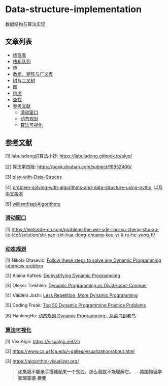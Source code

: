# Data-structure-implementation
数据结构与算法实现

## 文章列表

- <a href = "https://docs.data-structures.knowledge-precipitation.site/xian-xing-biao/ji-ben-gai-nian">线性表</a>
- <a href = "https://docs.data-structures.knowledge-precipitation.site/zhan-he-dui-lie/ji-ben-gai-nian">栈和队列</a>
- <a href = "https://docs.data-structures.knowledge-precipitation.site/chuan/ji-ben-gai-nian">串</a>
- <a href = "https://docs.data-structures.knowledge-precipitation.site/shu-zu-ju-zhen-yu-guang-yi-biao/ji-ben-gai-nian">数组，矩阵与广义表</a>
- <a href = "https://docs.data-structures.knowledge-precipitation.site/shu/ji-ben-gai-nian">树与二叉树</a>
- <a href  =  "https://docs.data-structures.knowledge-precipitation.site/tu/ji-ben-gai-nian">图</a>
- <a href = "https://docs.data-structures.knowledge-precipitation.site/pai-xu/ji-ben-gai-nian">排序</a>
- <a href = "https://docs.data-structures.knowledge-precipitation.site/cha-zhao/ji-ben-gai-nian">查找</a>
- <a href = "#参考文献">参考文献</a>
    - <a href = "#滑动窗口">滑动窗口</a>
    - <a href = "#动态规划">动态规划</a>
    - <a href = "#算法可视化">算法可视化</a>

## [参考文献](#content)

[1] labuladong的算法小抄: https://labuladong.gitbook.io/algo/

[2] 算法第四版: https://book.douban.com/subject/19952400/

[3] [play-with-Data-Struces](play-with-Data-Struces)

[4] [problem-solving-with-algorithms-and-data-structure-using-pytho](https://runestone.academy/runestone/books/published/pythonds/index.html), 以及[中文版本](https://github.com/facert/python-data-structure-cn)

[5] [williamfiset/Algorithms](https://github.com/williamfiset/Algorithms)

### [滑动窗口](#content)

[1] https://leetcode-cn.com/problems/he-wei-sde-lian-xu-zheng-shu-xu-lie-lcof/solution/shi-yao-shi-hua-dong-chuang-kou-yi-ji-ru-he-yong-h/

### [动态规划](#content)

[1] Nikola Otasevic: [Follow these steps to solve any Dynamic Programming interview problem](https://medium.com/free-code-camp/follow-these-steps-to-solve-any-dynamic-programming-interview-problem-cc98e508cd0e)

[2] Alaina Kafkes: [Demystifying Dynamic Programming](https://medium.com/free-code-camp/demystifying-dynamic-programming-3efafb8d4296)

[3] Oleksii Trekhleb: [Dynamic Programming vs Divide-and-Conquer](https://itnext.io/dynamic-programming-vs-divide-and-conquer-2fea680becbe)

[4] Vaidehi Joshi: [Less Repetition, More Dynamic Programming](https://medium.com/basecs/less-repetition-more-dynamic-programming-43d29830a630)

[5] Coding Freak: [Top 50 Dynamic Programming Practice Problems](https://blog.usejournal.com/top-50-dynamic-programming-practice-problems-4208fed71aa3)

[6] HankingHu: [动态规划 Dynamic Programming--从菜鸟到老鸟](https://blog.csdn.net/u013309870/article/details/75193592)

### [算法可视化](#content)

[1] VisuAlgo: https://visualgo.net/zh

[2] https://www.cs.usfca.edu/~galles/visualization/about.html

[3] https://algorithm-visualizer.org/



> **如果我不能亲手搭建起来一个东西，那么我就不能理解它。 -- 美国物理学家理查德·费曼**